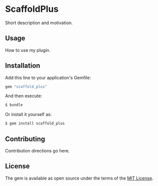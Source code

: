 # ScaffoldPlus
Short description and motivation.

## Usage
How to use my plugin.

## Installation
Add this line to your application's Gemfile:

```ruby
gem "scaffold_plus"
```

And then execute:
```bash
$ bundle
```

Or install it yourself as:
```bash
$ gem install scaffold_plus
```

## Contributing
Contribution directions go here.

## License
The gem is available as open source under the terms of the [MIT License](https://opensource.org/licenses/MIT).
